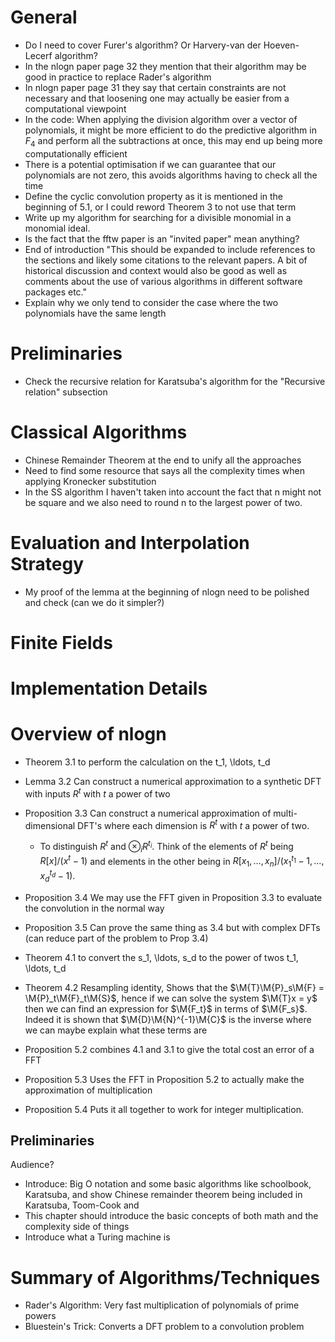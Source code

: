 # General
- Do I need to cover Furer's algorithm? Or Harvery-van der Hoeven-Lecerf algorithm?
- In the nlogn paper page 32 they mention that their algorithm may be good in practice to replace Rader's algorithm
- In nlogn paper page 31 they say that certain constraints are not necessary and that loosening one may actually be easier from a computational viewpoint 
- In the code: When applying the division algorithm over a vector of polynomials, it might be more efficient to do the predictive algorithm in $F_4$ and perform all the subtractions at once, this may end up being more computationally efficient
- There is a potential optimisation if we can guarantee that our polynomials are not zero, this avoids algorithms having to check all the time
- Define the cyclic convolution property as it is mentioned in the beginning of 5.1, or I could reword Theorem 3 to not use that term
- Write up my algorithm for searching for a divisible monomial in a monomial ideal.
- Is the fact that the fftw paper is an "invited paper" mean anything?
- End of introduction
"This should be expanded to include references to the sections and likely some
citations to the relevant papers. A bit of historical discussion and context would also be good as well as comments about the use of various algorithms in different software packages etc."
- Explain why we only tend to consider the case where the two polynomials have the same length

# Preliminaries
- Check the recursive relation for Karatsuba's algorithm for the "Recursive relation" subsection

# Classical Algorithms
- Chinese Remainder Theorem at the end to unify all the approaches
- Need to find some resource that says all the complexity times when applying Kronecker substitution
- In the SS algorithm I haven't taken into account the fact that n might not be square and we also need to round n to the largest power of two.

# Evaluation and Interpolation Strategy
- My proof of the lemma at the beginning of nlogn need to be polished and check (can we do it simpler?)

# Finite Fields

# Implementation Details

# Overview of nlogn
* Theorem 3.1 to perform the calculation on the t_1, \ldots, t_d
* Lemma 3.2 Can construct a numerical approximation to a synthetic DFT with inputs $R^t$ with $t$ a power of two
* Proposition 3.3 Can construct a numerical approximation of multi-dimensional DFT's where each dimension is $R^t$ with $t$ a power of two.
    + To distinguish $R^t$ and $\otimes_i R^{t_i}$. Think of the elements of $R^t$ being $R[x]/(x^t - 1)$ and elements in the other being in $R[x_1, \ldots, x_n]/(x_1^{t_1} - 1, \ldots, x_d^{t_d} - 1)$.
* Proposition 3.4 We may use the FFT given in Proposition 3.3 to evaluate the convolution in the normal way
* Proposition 3.5 Can prove the same thing as 3.4 but with complex DFTs (can reduce part of the problem to Prop 3.4)

* Theorem 4.1 to convert the s_1, \ldots, s_d to the power of twos t_1, \ldots, t_d
* Theorem 4.2 Resampling identity, Shows that the $\M{T}\M{P}_s\M{F} = \M{P}_t\M{F}_t\M{S}$, hence if we can solve the system $\M{T}x = y$ then we can find an expression for $\M{F_t}$ in terms of $\M{F_s}$. Indeed it is shown that $\M{D}\M{N}^{-1}\M{C}$ is the inverse where we can maybe explain what these terms are

* Proposition 5.2 combines 4.1 and 3.1 to give the total cost an error of a FFT
* Proposition 5.3 Uses the FFT in Proposition 5.2 to actually make the approximation of multiplication
* Proposition 5.4 Puts it all together to work for integer multiplication.

## Preliminaries

Audience?

* Introduce: Big O notation and some basic algorithms like schoolbook, Karatsuba, and show Chinese remainder theorem being included in Karatsuba, Toom-Cook and 
* This chapter should introduce the basic concepts of both math and the complexity side of things
* Introduce what a Turing machine is

# Summary of Algorithms/Techniques

* Rader's Algorithm: Very fast multiplication of polynomials of prime powers
* Bluestein's Trick: Converts a DFT problem to a convolution problem
